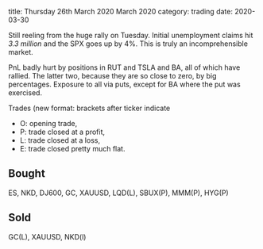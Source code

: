 title:  Thursday 26th March 2020 March 2020
category: trading
date: 2020-03-30

Still reeling from the huge rally on Tuesday. Initial unemployment claims hit _3.3 million_ and the SPX goes up by 4%. This is truly an incomprehensible market.

PnL badly hurt by positions in RUT and TSLA and BA, all of which have rallied. The latter two, because they are so close to zero, by big percentages. Exposure to all via puts, except for BA where the put was exercised.

Trades \(new format: brackets after ticker indicate

* O: opening trade, 
* P: trade closed at a profit, 
* L: trade closed at a loss, 
* E: trade closed pretty much flat.

## Bought

ES, NKD, DJ600, GC, XAUUSD, LQD\(L\), SBUX\(P\), MMM\(P\), HYG\(P\)

## Sold

GC\(L\), XAUUSD, NKD\(l\)

